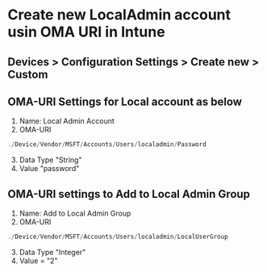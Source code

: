 # Create new LocalAdmin account usin OMA URI in Intune
## Devices > Configuration Settings > Create new > Custom
## OMA-URI Settings for Local account as below
1. Name: Local Admin Account
2. OMA-URI
```Powershell
./Device/Vendor/MSFT/Accounts/Users/localadmin/Password
```
3. Data Type "String"
4. Value "password"


## OMA-URI settings to Add to Local Admin Group
1. Name: Add to Local Admin Group
2. OMA-URI
```Powershell
./Device/Vendor/MSFT/Accounts/Users/localadmin/LocalUserGroup
```
3. Data Type "Integer"
4. Value = "2"